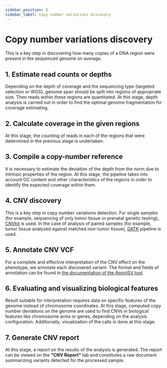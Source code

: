 ```yaml
---
sidebar_position: 6
sidebar_label: Copy number variations discovery
---
```


# Copy number variations discovery

This is a key step in discovering how many copies of a DNA region were present in the sequenced genome on average.

## 1. Estimate read counts or depths

Depending on the depth of coverage and the sequencing type (targeted selection or WGS), genome span should be split into regions of appropriate size. Then reads within these regions are quantitated. At this stage, depth analysis is carried out in order to find the optimal genome fragmentation for coverage estimating.

## 2. Calculate coverage in the given regions

At this stage, the counting of reads in each of the regions that were determined in the previous stage is undertaken.

## 3. Compile a copy-number reference

It is necessary to estimate the deviation of the depth from the norm due to intrinsic properties of the region. At this stage, the pipeline takes into account GC content and other characteristics of the regions in order to identify the expected coverage within them.

## 4. CNV discovery

This is a key step in copy number variations detection. For single samples (for example, sequencing of only tumor tissue or prenatal genetic testing), [CNVkit](https://cnvkit.readthedocs.io/en/stable/) is used. In the case of analysis of paired samples (for example, tumor tissue analyzed against matched non-tumor tissue), [GATK](https://gatk.broadinstitute.org/) pipeline is used.

## 5. Annotate CNV VCF

For a complete and effective interpretation of the CNV effect on the phenotype, we annotate each discovered variant. The format and fields of annotation can be found in [the documentation of the AnnotSV tool](https://lbgi.fr/AnnotSV/Documentation/README.AnnotSV_latest.pdf).

## 6. Evaluating and visualizing biological features

Result suitable for interpretation requires data on specific features of the genome instead of chromosome coordinates. At this stage, computed copy number deviations on the genome are used to find CNVs in biological features like chromosome arms or genes, depending on the analysis configuration. Additionally, visualization of the calls is done at this stage.

## 7. Generate CNV report

At this stage, a report on the results of the analysis is generated. The report can be viewed on the **"CNV Report"** tab and constitutes a raw document summarizing variants detected for the processed sample.
